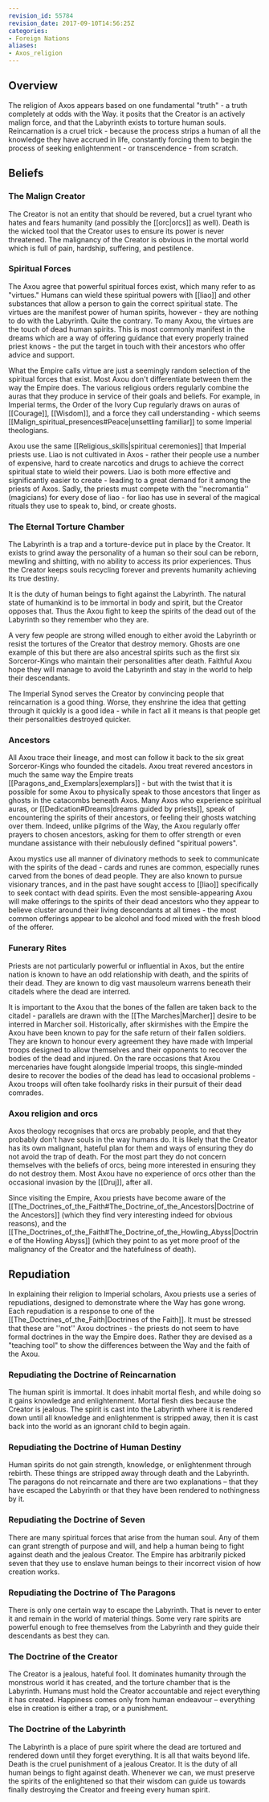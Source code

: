 ```yaml
---
revision_id: 55784
revision_date: 2017-09-10T14:56:25Z
categories:
- Foreign Nations
aliases:
- Axos_religion
---
```



## Overview
The religion of Axos appears based on one fundamental "truth" - a truth completely at odds with the Way. it posits that the Creator is an actively malign force, and that the Labyrinth exists to torture human souls. Reincarnation is a cruel trick - because the process strips a human of all the knowledge they have accrued in life, constantly forcing them to begin the process of seeking enlightenment - or transcendence - from scratch.
## Beliefs
### The Malign Creator
The Creator is not an entity that should be revered, but a cruel tyrant who hates and fears humanity (and possibly the [[orc|orcs]] as well). Death is the wicked tool that the Creator uses to ensure its power is never threatened. The malignancy of the Creator is obvious in the mortal world which is full of pain, hardship, suffering, and pestilence.
### Spiritual Forces
The Axou agree that powerful spiritual forces exist, which many refer to as "virtues." Humans can wield these spiritual powers with [[liao]] and other substances that allow a person to gain the correct spiritual state. The virtues are the manifest power of human spirits, however - they are nothing to do with the Labyrinth. Quite the contrary. To many Axou, the virtues are the touch of dead human spirits. This is most commonly manifest in the dreams which are a way of offering guidance that every properly trained priest knows - the put the target in touch with their ancestors who offer advice and support.

What the Empire calls virtue are just a seemingly random selection of the spiritual forces that exist. Most Axou don't differentiate between them the way the Empire does. The various religious orders regularly combine the auras that they produce in service of their goals and beliefs. For example, in Imperial terms, the Order of the Ivory Cup regularly draws on auras of [[Courage]], [[Wisdom]], and a force they call understanding - which seems [[Malign_spiritual_presences#Peace|unsettling familiar]] to some Imperial theologians.

Axou use the same [[Religious_skills|spiritual ceremonies]] that Imperial priests use. Liao is not cultivated in Axos - rather their people use a number of expensive, hard to create narcotics and drugs to achieve the correct spiritual state to wield their powers. Liao is both more effective and significantly easier to create - leading to a great demand for it among the priests of Axos. Sadly, the priests must compete with the ''necromantia'' (magicians) for every dose of liao - for liao has use in several of the magical rituals they use to speak to, bind, or create ghosts.

### The Eternal Torture Chamber
The Labyrinth is a trap and a torture-device put in place by the Creator. It exists to grind away the personality of a human so their soul can be reborn, mewling and shitting, with no ability to access its prior experiences. Thus the Creator keeps souls recycling forever and prevents humanity achieving its true destiny.

It is the duty of human beings to fight against the Labyrinth. The natural state of humankind is to be immortal in body and spirit, but the Creator opposes that. Thus the Axou fight to keep the spirits of the dead out of the Labyrinth so they remember who they are.

A very few people are strong willed enough to either avoid the Labyrinth or resist the tortures of the Creator that destroy memory. Ghosts are one example of this but there are also ancestral spirits such as the first six Sorceror-Kings who maintain their personalities after death. Faithful Axou hope they will manage to avoid the Labyrinth and stay in the world to help their descendants.

The Imperial Synod serves the Creator by convincing people that reincarnation is a good thing. Worse, they enshrine the idea that getting through it quickly is a good idea - while in fact all it means is that people get their personalities destroyed quicker.

### Ancestors
All Axou trace their lineage, and most can follow it back to the six great Sorceror-Kings who founded the citadels. Axou treat revered ancestors in much the same way the Empire treats [[Paragons_and_Exemplars|exemplars]] - but with the twist that it is possible for some Axou to physically speak to those ancestors that linger as ghosts in the catacombs beneath Axos. Many Axos who experience spiritual auras, or [[Dedication#Dreams|dreams guided by priests]], speak of encountering the spirits of their ancestors, or feeling their ghosts watching over them. Indeed, unlike pilgrims of the Way, the Axou regularly offer prayers to chosen ancestors, asking for them to offer strength or even mundane assistance with their nebulously defined "spiritual powers".

Axou mystics use all manner of divinatory methods to seek to communicate with the spirits of the dead - cards and runes are common, especially runes carved from the bones of dead people. They are also known to pursue visionary trances, and in the past have sought access to [[liao]] specifically to seek contact with dead spirits. Even the most sensible-appearing Axou will make offerings to the spirits of their dead ancestors who they appear to believe cluster around their living descendants at all times - the most common offerings appear to be alcohol and food mixed with the fresh blood of the offerer.

### Funerary Rites
Priests are not particularly powerful or influential in Axos, but the entire nation is known to have an odd relationship with death, and the spirits of their dead. They are known to dig vast mausoleum warrens beneath their citadels where the dead are interred.

It is important to the Axou that the bones of the fallen are taken back to the citadel - parallels are drawn with the [[The Marches|Marcher]] desire to be interred in Marcher soil. Historically, after skirmishes with the Empire the Axou have been known to pay for the safe return of their fallen soldiers. They are known to honour every agreement they have made with Imperial troops designed to allow themselves and their opponents to recover the bodies of the dead and injured. On the rare occasions that Axou mercenaries have fought alongside Imperial troops, this single-minded desire to recover the bodies of the dead has lead to occasional problems - Axou troops will often take foolhardy risks in their pursuit of their dead comrades.

### Axou religion and orcs
Axos theology recognises that orcs are probably people, and that they probably don't have souls in the way humans do. It is likely that the Creator has its own malignant, hateful plan for them and ways of ensuring they do not avoid the trap of death. For the most part they do not concern themselves with the beliefs of orcs, being more interested in ensuring they do not destroy them. Most Axou have no experience of orcs other than the occasional invasion by the [[Druj]], after all.

Since visiting the Empire, Axou priests have become aware of the [[The_Doctrines_of_the_Faith#The_Doctrine_of_the_Ancestors|Doctrine of the Ancestors]] (which they find very interesting indeed for obvious reasons), and the [[The_Doctrines_of_the_Faith#The_Doctrine_of_the_Howling_Abyss|Doctrine of the Howling Abyss]] (which they point to as yet more proof of the malignancy of the Creator and the hatefulness of death).

## Repudiation
In explaining their religion to Imperial scholars, Axou priests use a series of repudiations, designed to demonstrate where the Way has gone wrong. Each repudiation is a response to one of the [[The_Doctrines_of_the_Faith|Doctrines of the Faith]]. It must be stressed that these are ''not'' Axou doctrines - the priests do not seem to have formal doctrines in the way the Empire does. Rather they are devised as a "teaching tool" to show the differences between the Way and the faith of the Axou.
### Repudiating the Doctrine of Reincarnation
The human spirit is immortal. It does inhabit mortal flesh, and while doing so it gains knowledge and enlightenment. Mortal flesh dies because the Creator is jealous. The spirit is cast into the Labyrinth where it is rendered down until all knowledge and enlightenment is stripped away, then it is cast back into the world as an ignorant child to begin again. 

### Repudiating the Doctrine of Human Destiny
Human spirits do not gain strength, knowledge, or enlightenment through rebirth. These things are stripped away through death and the Labyrinth. The paragons do not reincarnate and there are two explanations – that they have escaped the Labyrinth or that they have been rendered to nothingness by it.

### Repudiating the Doctrine of Seven
There are many spiritual forces that arise from the human soul. Any of them can grant strength of purpose and will, and help a human being to fight against death and the jealous Creator. The Empire has arbitrarily picked seven that they use to enslave human beings to their incorrect vision of how creation works. 

### Repudiating the Doctrine of The Paragons
There is only one certain way to escape the Labyrinth. That is never to enter it and remain in the world of material things. Some very rare spirits are powerful enough to free themselves from the Labyrinth and they guide their descendants as best they can. 

### The Doctrine of the Creator
The Creator is a jealous, hateful fool. It dominates humanity through the monstrous world it has created, and the torture chamber that is the Labyrinth. Humans must hold the Creator accountable and reject everything it has created. Happiness comes only from human endeavour – everything else in creation is either a trap, or a punishment. 

### The Doctrine of the Labyrinth
The Labyrinth is a place of pure spirit where the dead are tortured and rendered down until they forget everything. It is all that waits beyond life. Death is the cruel punishment of a jealous Creator. It is the duty of all human beings to fight against death. Whenever we can, we must preserve the spirits of the enlightened so that their wisdom can guide us towards finally destroying the Creator and freeing every human spirit.